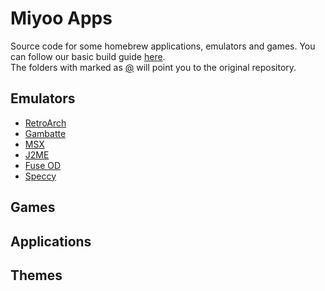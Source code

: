# Miyoo Apps
Source code for some homebrew applications, emulators and games. You can follow our basic build guide [here](https://github.com/TriForceX/MiyooCFW/wiki/Making-Games).\
The folders with marked as [@](#) will point you to the original repository.

## Emulators
- [RetroArch](https://github.com/libretro/RetroArch)
- [Gambatte](https://github.com/bardeci/gambatte-dms)
- [MSX](https://github.com/pthalin/bittboy-msx)
- [J2ME](https://github.com/pthalin/bittboy-j2me)
- [Fuse OD](https://github.com/salvacam/fuse-od)
- [Speccy](https://github.com/salvacam/speccy)

## Games

## Applications

## Themes